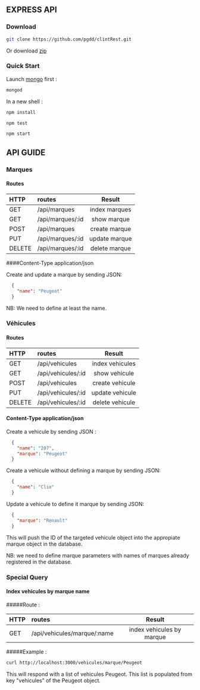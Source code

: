 ## EXPRESS API

### Download

```bash
git clone https://github.com/pgdd/clintRest.git
```

Or download [zip](https://github.com/pgdd/clintRest/archive/master.zip)

### Quick Start

Launch [mongo](https://www.mongodb.org/) first :

```bash
mongod
```

In a new shell :

```bash
npm install
```
```bash
npm test
```
```bash
npm start
```

## API GUIDE
### Marques
#### Routes
 HTTP|routes|Result
:----|:----|:----:
GET|/api/marques | index marques
GET|/api/marques/:id | show marque
POST|/api/marques | create marque
PUT|/api/marques/:id | update marque
DELETE|/api/marques/:id | delete marque

####Content-Type application/json

Create and update a marque by sending JSON:

```json
  {
    "name": "Peugeot"
  }
```
NB: We need to define at least the name.

### Véhicules
#### Routes
 HTTP|routes|Result
:----|:----|:----:
GET|/api/vehicules | index vehicules
GET|/api/vehicules/:id | show vehicule
POST|/api/vehicules | create vehicule
PUT|/api/vehicules/:id | update vehicule
DELETE|/api/vehicules/:id | delete vehicule

#### Content-Type application/json
 Create a vehicule by sending JSON :

```json
  {
    "name": "207",
    "marque": "Peugeot"
  }
```

Create a vehicule without defining a marque by sending JSON:

```json
  {
    "name": "Clio"
  }
```
Update a vehicule to define it marque by sending JSON:

```json
  {
    "marque": "Renault"
  }
```
This will push the ID of the targeted vehicule object into the appropiate marque object in the database.

NB: we need to define marque parameters with names of marques already registered in the database.

### Special Query

#### Index vehicules by marque name
#####Route :

 HTTP|routes|Result
:----|:----|:----:
GET|/api/vehicules/marque/:name | index vehicules by marque

#####Example :

```bash
curl http://localhost:3000/vehicules/marque/Peugeot
```

This will respond with a list of vehicules Peugeot. This list is populated from key "vehicules" of the Peugeot object.
